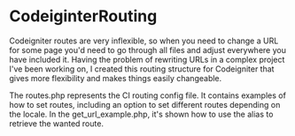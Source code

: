# CodeiginterRouting
Codeigniter routes are very inflexible, so when you need to change a URL for some page you'd need to go through all files and adjust everywhere you have included it. Having the problem of rewriting URLs in a complex project I've been working on, I created this routing structure for Codeigniter that gives more flexibility and makes things easily changeable.

The routes.php represents the CI routing config file. It contains examples of how to set routes, including an option to set different routes depending on the locale. In the get_url_example.php, it's shown how to use the alias to retrieve the wanted route. 
